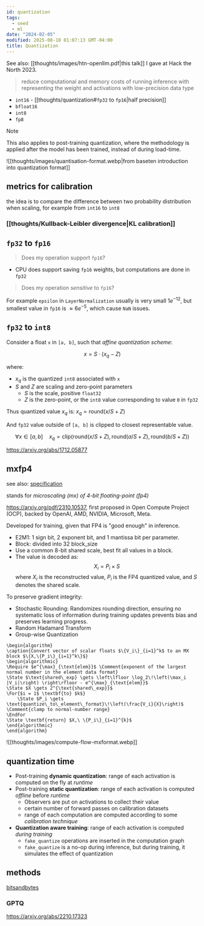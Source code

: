 ```yaml
---
id: quantization
tags:
  - seed
  - ml
date: "2024-02-05"
modified: 2025-08-10 01:07:13 GMT-04:00
title: Quantization
---
```


See also: [[thoughts/images/htn-openllm.pdf|this talk]] I gave at Hack the North 2023.

> reduce computational and memory costs of running inference with representing the weight and activations with low-precision data type

- `int16` - [[thoughts/quantization#`fp32` to `fp16`|half precision]]
- `bfloat16`
- `int8`
- `fp8`

> [!note]
> This also applies to post-training quantization, where the methodology is applied after the model has been trained, instead of during load-time.

![[thoughts/images/quantisation-format.webp|from baseten introduction into quantization format]]

## metrics for calibration

the idea is to compare the difference between two probability distribution when scaling, for example from `int16` to `int8`

### [[thoughts/Kullback-Leibler divergence|KL calibration]]

## `fp32` to `fp16`

> Does my operation support `fp16`?

- CPU does support saving `fp16` weights, but computations are done in `fp32`

> Does my operation _sensitive_ to `fp16`?

For example `epsilon` in `LayerNormalization` usually is very small $1e^{-12}$, but smallest value in `fp16` is $\approx 6e^{-5}$, which cause `NaN` issues.

## `fp32` to `int8`

Consider a float `x` in `[a, b]`, such that _affine quantization scheme_:

$$
x = S \cdot (x_q - Z)
$$

where:

- $x_q$ is the quantized `int8` associated with `x`
- $S$ and $Z$ are scaling and zero-point parameters
  - $S$ is the scale, positive `float32`
  - $Z$ is the zero-point, or the `int8` value corresponding to value `0` in `fp32`

Thus quantized value $x_q$ is: $x_q = \text{round}(x / S + Z)$

And `fp32` value outside of `[a, b]` is clipped to closest representable value.

$$
\forall x \in [a, b] \quad x_q = \text{clip}(\text{round}(x/S + Z), \text{round}(a/S + Z), \text{round}(b/S + Z))
$$

https://arxiv.org/abs/1712.05877

## mxfp4

see also: [specification](https://www.opencompute.org/documents/ocp-microscaling-formats-mx-v1-0-spec-final-pdf)

stands for _microscaling (mx) of 4-bit floating-point (fp4)_

https://arxiv.org/pdf/2310.10537, first proposed in Open Compute Project (OCP), backed by OpenAI, AMD, NVIDIA, Microsoft, Meta.

Developed for training, given that FP4 is "good enough" in inference.

- E2M1: 1 sign bit, 2 exponent bit, and 1 mantissa bit per parameter.
- Block: divided into 32 block_size
- Use a common 8-bit shared scale, best fit all values in a block.
- The value is decoded as:
  $$
  X_i = P_i \times S
  $$
  where $X_i$ is the reconstructed value, $P_i$ is the FP4 quantized value, and $S$ denotes the shared scale.

To preserve gradient integrity:

- Stochastic Rounding: Randomizes rounding direction, ensuring no systematic loss of information during training updates prevents bias and preserves learning progress.
- Random Hadamard Transform
- Group-wise Quantization

```pseudo
\begin{algorithm}
\caption{Convert vector of scalar floats $\{V_i\}_{i=1}^k$ to an MX block $\{X,\{P_i\}_{i=1}^k\}$}
\begin{algorithmic}
\Require $e^{\max}_{\text{elem}}$ \Comment{exponent of the largest normal number in the element data format}
\State $\text{shared\_exp} \gets \left\lfloor \log_2\!\left(\max_i |V_i|\right) \right\rfloor - e^{\max}_{\text{elem}}$
\State $X \gets 2^{\text{shared\_exp}}$
\For{$i = 1$ \textbf{to} $k$}
    \State $P_i \gets \text{quantize\_to\_element\_format}\!\left(\frac{V_i}{X}\right)$ \Comment{clamp to normal-number range}
\EndFor
\State \textbf{return} $X,\ \{P_i\}_{i=1}^{k}$
\end{algorithmic}
\end{algorithm}
```

![[thoughts/images/compute-flow-mxformat.webp]]

## quantization time

- Post-training **dynamic quantization**: range of each activation is computed on the fly at _runtime_
- Post-training **static quantization**: range of each activation is computed _offline_ before _runtime_
  - Observers are put on activations to collect their value
  - certain number of forward passes on calibration datasets
  - range of each computation are computed according to some _calibration technique_
- **Quantization aware training**: range of each activation is computed _during training_
  - `fake_quantize` operations are inserted in the computation graph
  - `fake_quantize` is a no-op during inference, but during training, it simulates the effect of quantization

## methods

[bitsandbytes](https://github.com/TimDettmers/bitsandbytes) 

### GPTQ

https://arxiv.org/abs/2210.17323
